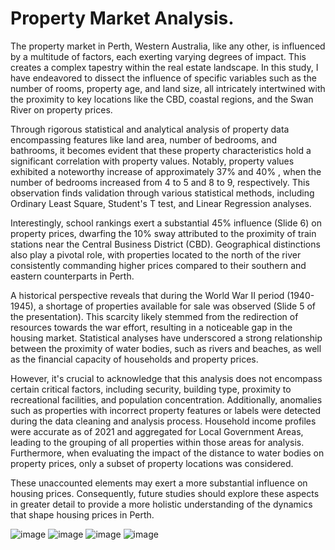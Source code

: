 # Property Market Analysis.
The property market in Perth, Western Australia, like any other, is influenced by a multitude of factors, each exerting varying degrees of impact. This creates a complex tapestry within the real estate landscape. In this study, I have endeavored to dissect the influence of specific variables such as the number of rooms, property age, and land size, all intricately intertwined with the proximity to key locations like the CBD, coastal regions, and the Swan River on property prices.

Through rigorous statistical and analytical analysis of property data encompassing features like land area, number of bedrooms, and bathrooms, it becomes evident that these property characteristics hold a significant correlation with property values. Notably, property values exhibited a noteworthy increase of approximately 37% and 40% , when the number of bedrooms increased from 4 to 5 and 8 to 9, respectively. This observation finds validation through various statistical methods, including Ordinary Least Square, Student's T test, and Linear Regression analyses.

Interestingly, school rankings exert a substantial 45% influence (Slide 6) on property prices, dwarfing the 10% sway attributed to the proximity of train stations near the Central Business District (CBD). Geographical distinctions also play a pivotal role, with properties located to the north of the river consistently commanding higher prices compared to their southern and eastern counterparts in Perth.

A historical perspective reveals that during the World War II period (1940-1945), a shortage of properties available for sale was observed (Slide 5 of the presentation). This scarcity likely stemmed from the redirection of resources towards the war effort, resulting in a noticeable gap in the housing market. Statistical analyses have underscored a strong relationship between the proximity of water bodies, such as rivers and beaches, as well as the financial capacity of households and property prices.

However, it's crucial to acknowledge that this analysis does not encompass certain critical factors, including security, building type, proximity to recreational facilities, and population concentration. Additionally, anomalies such as properties with incorrect property features or labels were detected during the data cleaning and analysis process. Household income profiles were accurate as of 2021 and aggregated for Local Government Areas, leading to the grouping of all properties within those areas for analysis. Furthermore, when evaluating the impact of the distance to water bodies on property prices, only a subset of property locations was considered.

These unaccounted elements may exert a more substantial influence on housing prices. Consequently, future studies should explore these aspects in greater detail to provide a more holistic understanding of the dynamics that shape housing prices in Perth.

![image](https://github.com/SteveRamasamy/house_analysis/assets/142780119/7f94bf82-3f1b-4068-956d-5528ddc81f18)
![image](https://github.com/SteveRamasamy/house_analysis/assets/142780119/7c6ffa68-1997-44e3-bf46-3e0a41774c3d)
![image](https://github.com/SteveRamasamy/house_analysis/assets/142780119/9d823896-194a-42f4-8d40-5f10cc36157a)
![image](https://github.com/SteveRamasamy/house_analysis/assets/142780119/9df1f9a2-87e9-4eb1-8391-5e39899b5eb6)




